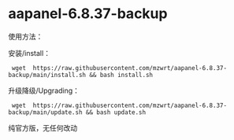 # aapanel-6.8.37-backup

使用方法：

安装/install：

     wget  https://raw.githubusercontent.com/mzwrt/aapanel-6.8.37-backup/main/install.sh && bash install.sh

升级降级/Upgrading：

     wget  https://raw.githubusercontent.com/mzwrt/aapanel-6.8.37-backup/main/update.sh && bash update.sh

纯官方版，无任何改动

